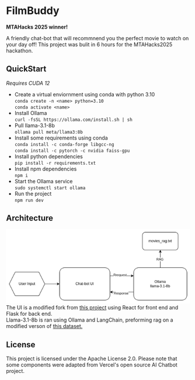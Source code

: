 # FilmBuddy

**MTAHacks 2025 winner!**

A friendly chat-bot that will recommnend you the perfect movie to watch on your day off! This project was bulit in 6 hours for the MTAHacks2025 hackathon.

## QuickStart
*Requires CUDA 12*
- Create a virtual enviornment using conda with python 3.10 <br>
`conda create -n <name> python=3.10` <br>
`conda activate <name>`
- Install Ollama <br>
`curl -fsSL https://ollama.com/install.sh | sh`
- Pull llama-3.1-8b <br>
`ollama pull meta/llama3:8b`
- Install some requirements using conda <br>
`conda install -c conda-forge libgcc-ng` <br>
`conda install -c pytorch -c nvidia faiss-gpu`
- Install python dependencies <br>
`pip install -r requirements.txt`
- Install npm dependencies <br>
`npm i`
- Start the Ollama service <br>
`sudo systemctl start ollama`
- Run the project <br>
`npm run dev`  

## Architecture

![Flowchart](./floawchart.png) <br>
The UI is a modified fork from [this project](https://github.com/ChristophHandschuh/chatbot-ui) using React for front end and Flask for back end. <br>
Llama-3.1-8b is ran using Ollama and LangChain, preforming rag on a modified verson of [this dataset.](https://github.com/metarank/msrd) <br>

## License

This project is licensed under the Apache License 2.0. Please note that some components were adapted from Vercel's open source AI Chatbot project.
